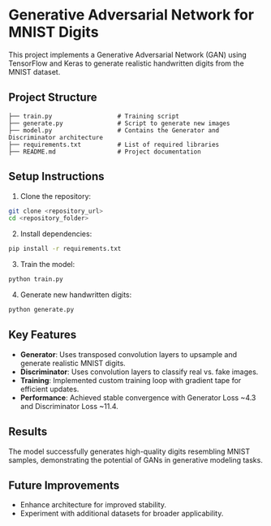 # Generative Adversarial Network for MNIST Digits

This project implements a Generative Adversarial Network (GAN) using TensorFlow and Keras to generate realistic handwritten digits from the MNIST dataset.

## Project Structure
```
├── train.py                  # Training script
├── generate.py               # Script to generate new images
├── model.py                  # Contains the Generator and Discriminator architecture
├── requirements.txt          # List of required libraries
├── README.md                 # Project documentation
```

## Setup Instructions
1. Clone the repository:
```bash
git clone <repository_url>
cd <repository_folder>
```
2. Install dependencies:
```bash
pip install -r requirements.txt
```
3. Train the model:
```bash
python train.py
```
4. Generate new handwritten digits:
```bash
python generate.py
```

## Key Features
- **Generator**: Uses transposed convolution layers to upsample and generate realistic MNIST digits.
- **Discriminator**: Uses convolution layers to classify real vs. fake images.
- **Training**: Implemented custom training loop with gradient tape for efficient updates.
- **Performance**: Achieved stable convergence with Generator Loss ~4.3 and Discriminator Loss ~11.4.

## Results
The model successfully generates high-quality digits resembling MNIST samples, demonstrating the potential of GANs in generative modeling tasks.

## Future Improvements
- Enhance architecture for improved stability.
- Experiment with additional datasets for broader applicability.
